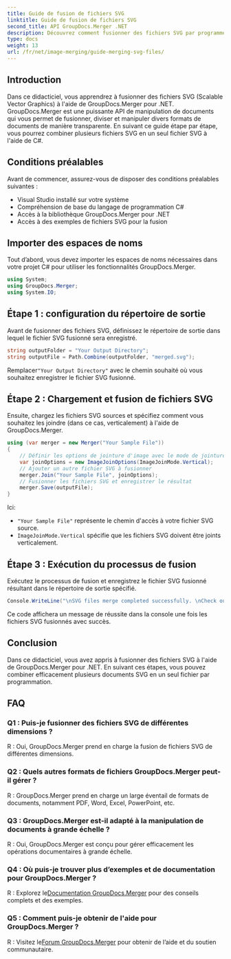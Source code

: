 ```yaml
---
title: Guide de fusion de fichiers SVG
linktitle: Guide de fusion de fichiers SVG
second_title: API GroupDocs.Merger .NET
description: Découvrez comment fusionner des fichiers SVG par programme à l'aide de GroupDocs.Merger pour .NET. Combinez plusieurs documents SVG sans effort.
type: docs
weight: 13
url: /fr/net/image-merging/guide-merging-svg-files/
---
```

## Introduction
Dans ce didacticiel, vous apprendrez à fusionner des fichiers SVG (Scalable Vector Graphics) à l'aide de GroupDocs.Merger pour .NET. GroupDocs.Merger est une puissante API de manipulation de documents qui vous permet de fusionner, diviser et manipuler divers formats de documents de manière transparente. En suivant ce guide étape par étape, vous pourrez combiner plusieurs fichiers SVG en un seul fichier SVG à l'aide de C#.

## Conditions préalables

Avant de commencer, assurez-vous de disposer des conditions préalables suivantes :

- Visual Studio installé sur votre système
- Compréhension de base du langage de programmation C#
- Accès à la bibliothèque GroupDocs.Merger pour .NET
- Accès à des exemples de fichiers SVG pour la fusion

## Importer des espaces de noms

Tout d’abord, vous devez importer les espaces de noms nécessaires dans votre projet C# pour utiliser les fonctionnalités GroupDocs.Merger.

```csharp
using System; 
using GroupDocs.Merger;
using System.IO;
```

## Étape 1 : configuration du répertoire de sortie

Avant de fusionner des fichiers SVG, définissez le répertoire de sortie dans lequel le fichier SVG fusionné sera enregistré.

```csharp
string outputFolder = "Your Output Directory";
string outputFile = Path.Combine(outputFolder, "merged.svg");
```

 Remplacer`"Your Output Directory"` avec le chemin souhaité où vous souhaitez enregistrer le fichier SVG fusionné.

## Étape 2 : Chargement et fusion de fichiers SVG

Ensuite, chargez les fichiers SVG sources et spécifiez comment vous souhaitez les joindre (dans ce cas, verticalement) à l'aide de GroupDocs.Merger.

```csharp
using (var merger = new Merger("Your Sample File"))
{
    // Définir les options de jointure d'image avec le mode de jointure verticale
    var joinOptions = new ImageJoinOptions(ImageJoinMode.Vertical);
    // Ajouter un autre fichier SVG à fusionner
    merger.Join("Your Sample File", joinOptions);
    // Fusionner les fichiers SVG et enregistrer le résultat
    merger.Save(outputFile);
}
```

Ici:
- `"Your Sample File"` représente le chemin d'accès à votre fichier SVG source.
- `ImageJoinMode.Vertical` spécifie que les fichiers SVG doivent être joints verticalement.

## Étape 3 : Exécution du processus de fusion

Exécutez le processus de fusion et enregistrez le fichier SVG fusionné résultant dans le répertoire de sortie spécifié.

```csharp
Console.WriteLine("\nSVG files merge completed successfully. \nCheck output in {0}", outputFolder);
```

Ce code affichera un message de réussite dans la console une fois les fichiers SVG fusionnés avec succès.

## Conclusion

Dans ce didacticiel, vous avez appris à fusionner des fichiers SVG à l'aide de GroupDocs.Merger pour .NET. En suivant ces étapes, vous pouvez combiner efficacement plusieurs documents SVG en un seul fichier par programmation.

## FAQ

### Q1 : Puis-je fusionner des fichiers SVG de différentes dimensions ?

R : Oui, GroupDocs.Merger prend en charge la fusion de fichiers SVG de différentes dimensions.

### Q2 : Quels autres formats de fichiers GroupDocs.Merger peut-il gérer ?

R : GroupDocs.Merger prend en charge un large éventail de formats de documents, notamment PDF, Word, Excel, PowerPoint, etc.

### Q3 : GroupDocs.Merger est-il adapté à la manipulation de documents à grande échelle ?

R : Oui, GroupDocs.Merger est conçu pour gérer efficacement les opérations documentaires à grande échelle.

### Q4 : Où puis-je trouver plus d’exemples et de documentation pour GroupDocs.Merger ?

 R : Explorez le[Documentation GroupDocs.Merger](https://reference.groupdocs.com/merger/net/) pour des conseils complets et des exemples.

### Q5 : Comment puis-je obtenir de l'aide pour GroupDocs.Merger ?

 R : Visitez le[Forum GroupDocs.Merger](https://forum.groupdocs.com/c/merger/32) pour obtenir de l’aide et du soutien communautaire.
